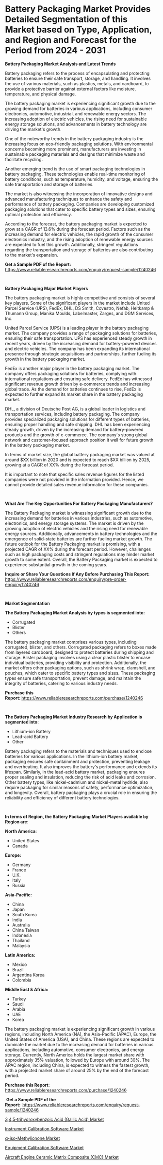 <p><h1>Battery Packaging Market Provides Detailed Segmentation of this Market based on Type, Application, and Region and Forecast for the Period from 2024 - 2031</h1></p><p><strong>Battery Packaging Market Analysis and Latest Trends</strong></p>
<p><p>Battery packaging refers to the process of encapsulating and protecting batteries to ensure their safe transport, storage, and handling. It involves the use of various materials, such as plastics, metals, and cardboard, to provide a protective barrier against external factors like moisture, temperature, and physical damage.</p><p>The battery packaging market is experiencing significant growth due to the growing demand for batteries in various applications, including consumer electronics, automotive, industrial, and renewable energy sectors. The increasing adoption of electric vehicles, the rising need for sustainable energy storage solutions, and advancements in battery technology are driving the market's growth.</p><p>One of the noteworthy trends in the battery packaging industry is the increasing focus on eco-friendly packaging solutions. With environmental concerns becoming more prominent, manufacturers are investing in sustainable packaging materials and designs that minimize waste and facilitate recycling.</p><p>Another emerging trend is the use of smart packaging technologies in battery packaging. These technologies enable real-time monitoring of battery conditions, such as temperature, humidity, and voltage, ensuring the safe transportation and storage of batteries.</p><p>The market is also witnessing the incorporation of innovative designs and advanced manufacturing techniques to enhance the safety and performance of battery packaging. Companies are developing customized packaging solutions that cater to specific battery types and sizes, ensuring optimal protection and efficiency.</p><p>According to the forecast, the battery packaging market is expected to grow at a CAGR of 13.6% during the forecast period. Factors such as the increasing demand for electric vehicles, the rapid growth of the consumer electronics industry, and the rising adoption of renewable energy sources are expected to fuel this growth. Additionally, stringent regulations regarding the transportation and storage of batteries are also contributing to the market's expansion.</p></p>
<p><strong>Get a Sample PDF of the Report:&nbsp;</strong> <a href="https://www.reliableresearchreports.com/enquiry/request-sample/1240246">https://www.reliableresearchreports.com/enquiry/request-sample/1240246</a></p>
<p>&nbsp;</p>
<p><strong>Battery Packaging Major Market Players</strong></p>
<p><p>The battery packaging market is highly competitive and consists of several key players. Some of the significant players in the market include United Parcel Service (UPS), FedEx, DHL, DS Smith, Covestro, Nefab, Heitkamp & Thumann Group, Manika Moulds, Labelmaster, Zarges, and DGM Services, Inc.</p><p>United Parcel Service (UPS) is a leading player in the battery packaging market. The company provides a range of packaging solutions for batteries, ensuring their safe transportation. UPS has experienced steady growth in recent years, driven by the increasing demand for battery-powered devices and electric vehicles. The company has been expanding its international presence through strategic acquisitions and partnerships, further fueling its growth in the battery packaging market.</p><p>FedEx is another major player in the battery packaging market. The company offers packaging solutions for batteries, complying with international regulations and ensuring safe delivery. FedEx has witnessed significant revenue growth driven by e-commerce trends and increasing global trade. As the demand for batteries continues to rise, FedEx is expected to further expand its market share in the battery packaging market.</p><p>DHL, a division of Deutsche Post AG, is a global leader in logistics and transportation services, including battery packaging. The company provides specialized packaging solutions for different types of batteries, ensuring proper handling and safe shipping. DHL has been experiencing steady growth, driven by the increasing demand for battery-powered products and the growth of e-commerce. The company's strong global network and customer-focused approach position it well for future growth in the battery packaging market.</p><p>In terms of market size, the global battery packaging market was valued at around $XX billion in 2020 and is expected to reach $XX billion by 2025, growing at a CAGR of XX% during the forecast period.</p><p>It is important to note that specific sales revenue figures for the listed companies were not provided in the information provided. Hence, we cannot provide detailed sales revenue information for these companies.</p></p>
<p>&nbsp;</p>
<p><strong>What Are The Key Opportunities For Battery Packaging Manufacturers?</strong></p>
<p><p>The Battery Packaging market is witnessing significant growth due to the increasing demand for batteries in various industries, such as automotive, electronics, and energy storage systems. The market is driven by the growing adoption of electric vehicles and the rising need for renewable energy sources. Additionally, advancements in battery technologies and the emergence of solid-state batteries are further fueling market growth. The future outlook for the Battery Packaging market is promising, with a projected CAGR of XX% during the forecast period. However, challenges such as high packaging costs and stringent regulations may hinder market growth to some extent. Overall, the Battery Packaging market is expected to experience substantial growth in the coming years.</p></p>
<p><strong>Inquire or Share Your Questions If Any Before Purchasing This Report:</strong> <a href="https://www.reliableresearchreports.com/enquiry/pre-order-enquiry/1240246">https://www.reliableresearchreports.com/enquiry/pre-order-enquiry/1240246</a></p>
<p>&nbsp;</p>
<p><strong>Market Segmentation</strong></p>
<p><strong>The Battery Packaging Market Analysis by types is segmented into:</strong></p>
<p><ul><li>Corrugated</li><li>Blister</li><li>Others</li></ul></p>
<p><p>The battery packaging market comprises various types, including corrugated, blister, and others. Corrugated packaging refers to boxes made from layered cardboard, designed to protect batteries during shipping and storage. Blister packaging involves using a clear plastic blister to encase individual batteries, providing visibility and protection. Additionally, the market offers other packaging options, such as shrink wrap, clamshell, and pouches, which cater to specific battery types and sizes. These packaging types ensure safe transportation, prevent damage, and maintain the integrity of batteries, catering to various industry needs.</p></p>
<p><strong>Purchase this Report:&nbsp;</strong><a href="https://www.reliableresearchreports.com/purchase/1240246">https://www.reliableresearchreports.com/purchase/1240246</a></p>
<p>&nbsp;</p>
<p><strong>The Battery Packaging Market Industry Research by Application is segmented into:</strong></p>
<p><ul><li>Lithium-ion Battery</li><li>Lead-acid Battery</li><li>Other</li></ul></p>
<p><p>Battery packaging refers to the materials and techniques used to enclose batteries for various applications. In the lithium-ion battery market, packaging ensures safe containment and protection, preventing leakage and overheating. It also improves the battery's performance and extends its lifespan. Similarly, in the lead-acid battery market, packaging ensures proper sealing and insulation, reducing the risk of acid leaks and corrosion. Other battery types, like nickel-cadmium and nickel-metal hydride, also require packaging for similar reasons of safety, performance optimization, and longevity. Overall, battery packaging plays a crucial role in ensuring the reliability and efficiency of different battery technologies.</p></p>
<p>&nbsp;</p>
<p><strong>In terms of Region, the Battery Packaging Market Players available by Region are:</strong></p>
<p>
    <p> <strong> North America: </strong>
        <ul>
            <li>United States</li>
            <li>Canada</li>
        </ul>
        </p> 
    <p> <strong> Europe: </strong>
        <ul>
            <li>Germany</li>
            <li>France</li>
            <li>U.K.</li>
            <li>Italy</li>
            <li>Russia</li>
        </ul>
        </p> 
    <p> <strong> Asia-Pacific: </strong>
        <ul>
            <li>China</li>
            <li>Japan</li>
            <li>South Korea</li>
            <li>India</li>
            <li>Australia</li>
            <li>China Taiwan</li>
            <li>Indonesia</li>
            <li>Thailand</li>
            <li>Malaysia</li>
        </ul>
        </p> 
    <p> <strong> Latin America: </strong>
        <ul>
            <li>Mexico</li>
            <li>Brazil</li>
            <li>Argentina Korea</li>
            <li>Colombia</li>
        </ul>
        </p> 
    <p> <strong> Middle East & Africa: </strong>
        <ul>
            <li>Turkey</li>
            <li>Saudi</li>
            <li>Arabia</li>
            <li>UAE</li>
            <li>Korea</li>
        </ul>
    </p>
    </p>
<p><p>The battery packaging market is experiencing significant growth in various regions, including North America (NA), the Asia-Pacific (APAC), Europe, the United States of America (USA), and China. These regions are expected to dominate the market due to the increasing demand for batteries in various applications, including automotive, consumer electronics, and energy storage. Currently, North America holds the largest market share with approximately 35% valuation, followed by Europe with around 30%. The APAC region, including China, is expected to witness the fastest growth, with a projected market share of around 25% by the end of the forecast period.</p></p>
<p><strong>Purchase this Report: </strong><a href="https://www.reliableresearchreports.com/purchase/1240246">https://www.reliableresearchreports.com/purchase/1240246</a></p>
<p>&nbsp;<strong>Get a Sample PDF of the Report:&nbsp;&nbsp;</strong><a href="https://www.reliableresearchreports.com/enquiry/request-sample/1240246">https://www.reliableresearchreports.com/enquiry/request-sample/1240246</a></p>
<p><strong></strong></p>
<p><p><a href="https://medium.com/@klebogdani/3-4-5-trihydroxybenzoic-acid-gallic-acid-market-size-cagr-trends-2024-2030-e2a8d8d9ebe9">3,4,5-trihydroxybenzoic Acid (Gallic Acid) Market</a></p><p><a href="https://github.com/shotows/Market-Research-Report-List-1/blob/main/instrument-calibration-software-market.md">Instrument Calibration Software Market</a></p><p><a href="https://medium.com/@klebogdani/alpha-iso-methylionone-market-analysis-its-cagr-market-segmentation-and-global-industry-45faf2273023">α-iso-Methylionone Market</a></p><p><a href="https://github.com/sonuprakash1/Market-Research-Report-List-1/blob/main/equipment-calibration-software-market.md">Equipment Calibration Software Market</a></p><p><a href="https://medium.com/@klebogdani/aircraft-engine-ceramic-matrix-composite-cmc-market-size-and-market-trends-complete-industry-07dd3efcdf8b">Aircraft Engine Ceramic Matrix Composite (CMC) Market</a></p></p>
